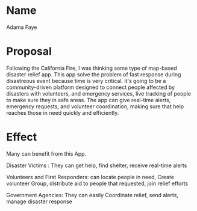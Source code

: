 # Name
Adama Faye

# Proposal 
Following the California Fire, I was thinking some type of map-based disaster relief app. This app solve the problem of fast response during disastreous event because time is very critical.
it's going to be a community-driven platform designed to connect people affected by disasters with volunteers, and emergency services, live tracking of people to make sure they in safe areas. The app can give real-time alerts, emergency requests, and volunteer coordination, making sure that help reaches those in need quickly and efficiently.

# Effect
Many can benefit from this App.

Disaster Victims : They can get help, find shelter, receive real-time alerts

Volunteers and First Responders: can locate people in need, Create volunteer Group, distribute aid to people that requested, join relief efforts

Government Agencies: They can easily Coordinate relief, send alerts, manage disaster response
